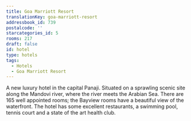 ```yaml
---
title: Goa Marriott Resort
translationKey: goa-marriott-resort
addressbook_id: 739
postalcode: ''
starcategories_id: 5
rooms: 217
draft: false
id: hotel
type: hotels
tags:
  - Hotels
  - Goa Marriott Resort
---
```

A new luxury hotel in the capital Panaji. Situated on a sprawling scenic site along the Mandovi river, where the river meets the Arabian Sea. There are 165 well appointed rooms; the Bayview rooms have a beautiful view of the waterfront. The hotel has some excellent restaurants, a swimming pool, tennis court and a state of the art health club.